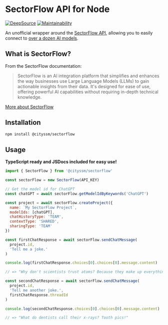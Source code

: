 # SectorFlow API for Node

[![DeepSource](https://app.deepsource.com/gh/cityssm/node-sectorflow.svg/?label=active+issues&show_trend=true&token=JNfvxWju1bt6LN1oizyHvJ2Q)](https://app.deepsource.com/gh/cityssm/node-sectorflow/)
[![Maintainability](https://api.codeclimate.com/v1/badges/879123fd71a505a3484c/maintainability)](https://codeclimate.com/github/cityssm/node-sectorflow/maintainability)

An unofficial wrapper around the [SectorFlow API](https://docs.sectorflowai.com/reference),
allowing you to easily connect to [over a dozen AI models](https://docs.sectorflowai.com/docs/available-models).

## What is SectorFlow?

From the SectorFlow documentation:

> SectorFlow is an AI integration platform that simplifies and enhances the way businesses use Large Language Models (LLMs) to gain actionable insights from their data. It's designed for ease of use, offering powerful AI capabilities without requiring in-depth technical knowledge.

[More about SectorFlow](https://sectorflow.ai/)

## Installation

```sh
npm install @cityssm/sectorflow
```

## Usage

**TypeScript ready and JSDocs included for easy use!**

```javascript
import { SectorFlow } from '@cityssm/sectorflow'

const sectorFlow = new SectorFlow(API_KEY)

// Get the model id for ChatGPT
const chatGPT = await sectorFlow.getModelIdByKeywords('ChatGPT')

const project = await sectorFlow.createProject({
  name: `My SectorFlow Project`,
  modelIds: [chatGPT],
  chatHistoryType: 'TEAM',
  contextType: 'SHARED',
  sharingType: 'TEAM'
})

const firstChatResponse = await sectorFlow.sendChatMessage(
  project.id,
  'Tell me a joke.'
)

console.log(firstChatResponse.choices[0].choices[0].message.content)

// => "Why don't scientists trust atoms? Because they make up everything!"

const secondChatResponse = await sectorFlow.sendChatMessage(
  project.id,
  'Tell me another joke.',
  firstChatResponse.threadId
)

console.log(secondChatResponse.choices[0].choices[0].message.content)

// => "What do dentists call their x-rays? Tooth pics!"
```
